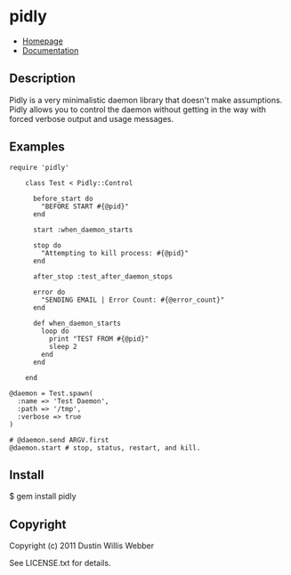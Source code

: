 # pidly

* [Homepage](https://github.com/mephux/pidly)
* [Documentation](http://rubydoc.info/gems/pidly/frames)

## Description

Pidly is a very minimalistic daemon library that doesn't make assumptions. Pidly allows you to control the 
daemon without getting in the way with forced verbose output and usage messages.

## Examples

    require 'pidly'

		class Test < Pidly::Control

		  before_start do
		    "BEFORE START #{@pid}"
		  end

		  start :when_daemon_starts

		  stop do
		    "Attempting to kill process: #{@pid}"
		  end

		  after_stop :test_after_daemon_stops

		  error do
		    "SENDING EMAIL | Error Count: #{@error_count}"
		  end

		  def when_daemon_starts
		    loop do
		      print "TEST FROM #{@pid}"
		      sleep 2
		    end
		  end

		end

	@daemon = Test.spawn(
	  :name => 'Test Daemon',
	  :path => '/tmp',
	  :verbose => true
	)

	# @daemon.send ARGV.first
	@daemon.start # stop, status, restart, and kill.

## Install

  $ gem install pidly

## Copyright

Copyright (c) 2011 Dustin Willis Webber

See LICENSE.txt for details.
